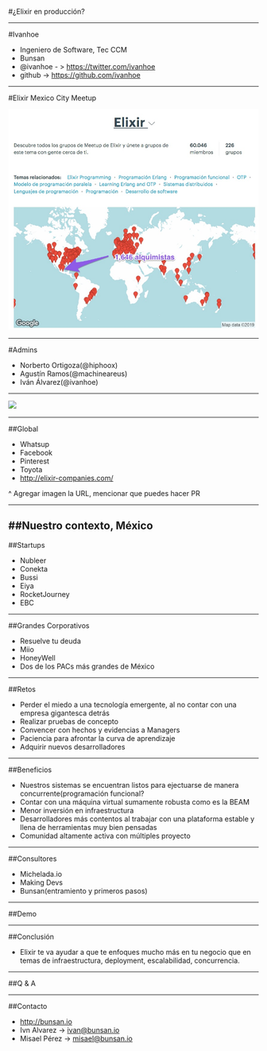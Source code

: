 #¿Elixir en producción?

---

#Ivanhoe

- Ingeniero de Software, Tec CCM
- Bunsan
- @ivanhoe - > https://twitter.com/ivanhoe
- github -> https://github.com/ivanhoe


---
#Elixir Mexico City Meetup

![](elixir_groups_mx.jpg)

---
#Admins

- Norberto Ortigoza(@hiphoox)
- Agustín Ramos(@machineareus)
- Iván Álvarez(@ivanhoe)

---

![](https://www.youtube.com/watch?v=lxYFOM3UJzo)

---

##Global

- Whatsup
- Facebook
- Pinterest
- Toyota
- http://elixir-companies.com/

^ Agregar imagen la URL, mencionar que puedes hacer PR


---

##Nuestro contexto, México
---

##Startups

- Nubleer
- Conekta
- Bussi
- Eiya
- RocketJourney
- EBC

---

##Grandes Corporativos

- Resuelve tu deuda
- Miio
- HoneyWell
- Dos de los PACs más grandes de México

---

##Retos

- Perder el miedo a una tecnología emergente, al no contar con una empresa gigantesca detrás
- Realizar pruebas de concepto
- Convencer con hechos y evidencias a Managers
- Paciencia para afrontar la curva de aprendizaje
- Adquirir nuevos desarrolladores

---

##Beneficios

- Nuestros sistemas se encuentran listos para ejectuarse de manera concurrente(programación funcional?
- Contar con una máquina virtual sumamente robusta como es la BEAM
- Menor inversión en infraestructura
- Desarrolladores más contentos al trabajar con una plataforma estable y llena de herramientas muy bien pensadas
- Comunidad altamente activa con múltiples proyecto


---

##Consultores

- Michelada.io
- Making Devs
- Bunsan(entramiento y primeros pasos)


---

##Demo 

---

##Conclusión

- Elixir te va ayudar a que te enfoques mucho más en tu negocio que en temas de infraestructura, deployment, escalabilidad, concurrencia.

---

##Q & A

---

##Contacto

- http://bunsan.io
- Ivn Alvarez -> ivan@bunsan.io
- Misael Pérez -> misael@bunsan.io